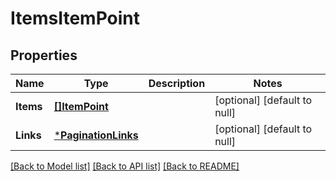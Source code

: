 # ItemsItemPoint

## Properties
Name | Type | Description | Notes
------------ | ------------- | ------------- | -------------
**Items** | [**[]ItemPoint**](Item[Point].md) |  | [optional] [default to null]
**Links** | [***PaginationLinks**](PaginationLinks.md) |  | [optional] [default to null]

[[Back to Model list]](../README.md#documentation-for-models) [[Back to API list]](../README.md#documentation-for-api-endpoints) [[Back to README]](../README.md)



